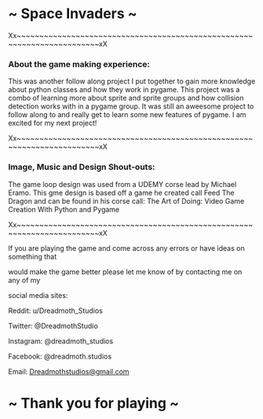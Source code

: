 # ~ Space Invaders ~ 

Xx~~~~~~~~~~~~~~~~~~~~~~~~~~~~~~~~~~~~~~~~~~~~~~~~~~~~~~~~~~~~~~~~~~~~~~~~xX


### About the game making experience:

This was another follow along project I put together to gain more knowledge 
about python classes and how they work in pygame. This project was a combo
of learning more about sprite and sprite groups and how collision detection 
works with in a pygame group. It was still an aweesome project to follow
along to and really get to learn some new features of pygame. 
I am excited for my next project!


Xx~~~~~~~~~~~~~~~~~~~~~~~~~~~~~~~~~~~~~~~~~~~~~~~~~~~~~~~~~~~~~~~~~~~~~~~~xX

### Image, Music and Design Shout-outs:

The game loop design was used from a UDEMY corse lead by Michael Eramo. This gme design is based
off a game he created call Feed The Dragon and can be found in his corse call:
The Art of Doing: Video Game Creation With Python and Pygame


Xx~~~~~~~~~~~~~~~~~~~~~~~~~~~~~~~~~~~~~~~~~~~~~~~~~~~~~~~~~~~~~~~~~~~~~~~~xX

If you are playing the game and come across any errors or have ideas on something that

would make the game better please let me know of by contacting me on any of my 

social media sites:

Reddit: u/Dreadmoth_Studios

Twitter: @DreadmothStudio

Instagram: @dreadmoth_studios

Facebook: @dreadmoth.studios

Email: Dreadmothstudios@gmail.com

# ~ Thank you for playing ~
